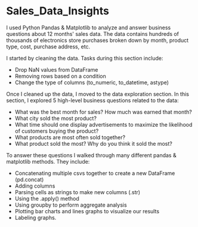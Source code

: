# Sales_Data_Insights

I used Python Pandas & Matplotlib to analyze and answer business questions about 12 months' sales data. The data contains hundreds of thousands of electronics store purchases broken down by month, product type, cost, purchase address, etc. 

I started by cleaning the data. Tasks during this section include:
- Drop NaN values from DataFrame
- Removing rows based on a condition
- Change the type of columns (to_numeric, to_datetime, astype)

Once I cleaned up the data, I moved to the data exploration section. In this section, I explored 5 high-level business questions related to the data:
- What was the best month for sales? How much was earned that month?
- What city sold the most product?
- What time should one display advertisements to maximize the likelihood of customers buying the product?
- What products are most often sold together?
- What product sold the most? Why do you think it sold the most?

To answer these questions I walked through many different pandas & matplotlib methods. They include:
- Concatenating multiple csvs together to create a new DataFrame (pd.concat)
- Adding columns
- Parsing cells as strings to make new columns (.str)
- Using the .apply() method
- Using groupby to perform aggregate analysis
- Plotting bar charts and lines graphs to visualize our results
- Labeling graphs.
